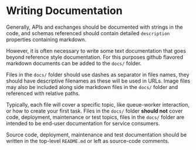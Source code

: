 Writing Documentation
=====================

Generally, APIs and exchanges should be documented with strings in the code, and
schemas referenced should contain detailed `description` properties containing
markdown.

However, it is often necessary to write some text documentation that goes beyond
reference style documentation. For this purposes github flavored markdown
documents can be added to the `docs/` folder.

Files in the `docs/` folder should use dashes as separator in files names, they
should have descriptive filenames as these will be used in URLs. Image files
may also be included along side markdown files in the `docs/` folder and
referenced with relative paths.

Typically, each file will cover a specific topic, like queue-worker interaction,
or how to create your first task. Files in the `docs/` folder **should not**
cover code, deployment, maintenance or test topics, files in the `docs/` folder
are intended to be end-user documentation for service consumers.

Source code, deployment, maintenance and test documentation should be written in
the top-level `README.md` or left as source-code comments.
